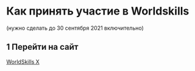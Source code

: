 # Как принять участие в Worldskills
(нужно сделать до 30 сентября 2021 включительно)
## 1 Перейти на сайт
[WorldSkills X](https://ochm21.worldskills.moscow/)

